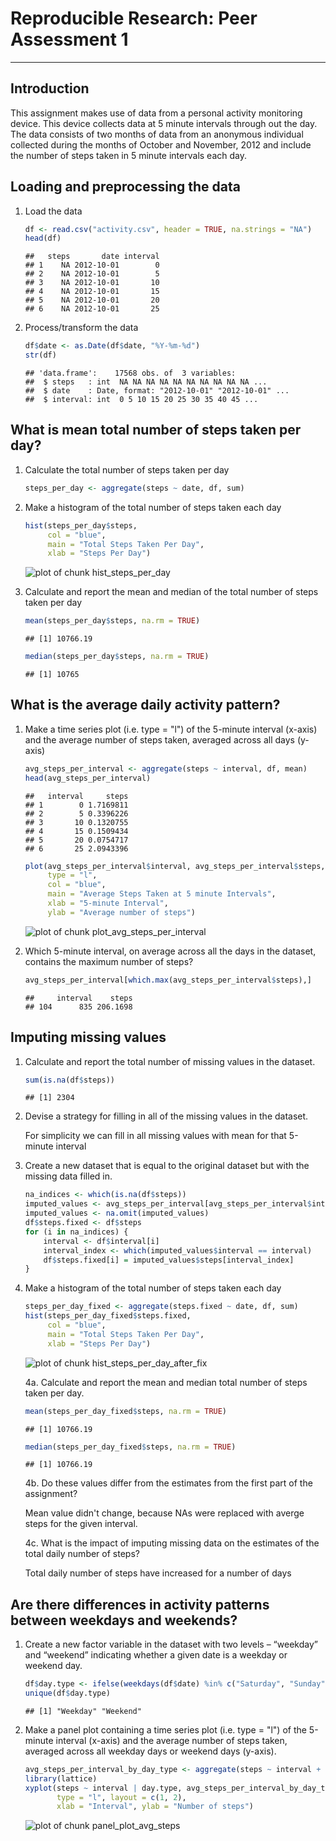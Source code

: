 # Reproducible Research: Peer Assessment 1

--------------------------------------------------------------------------------

## Introduction
This assignment makes use of data from a personal activity monitoring device. This device collects data at 5 minute intervals through out the day. The data consists of two months of data from an anonymous individual collected during the months of October and November, 2012 and include the number of steps taken in 5 minute intervals each day.

## Loading and preprocessing the data
1. Load the data
    
    ```r
    df <- read.csv("activity.csv", header = TRUE, na.strings = "NA")
    head(df)
    ```
    
    ```
    ##   steps       date interval
    ## 1    NA 2012-10-01        0
    ## 2    NA 2012-10-01        5
    ## 3    NA 2012-10-01       10
    ## 4    NA 2012-10-01       15
    ## 5    NA 2012-10-01       20
    ## 6    NA 2012-10-01       25
    ```

2. Process/transform the data
    
    ```r
    df$date <- as.Date(df$date, "%Y-%m-%d")
    str(df)
    ```
    
    ```
    ## 'data.frame':	17568 obs. of  3 variables:
    ##  $ steps   : int  NA NA NA NA NA NA NA NA NA NA ...
    ##  $ date    : Date, format: "2012-10-01" "2012-10-01" ...
    ##  $ interval: int  0 5 10 15 20 25 30 35 40 45 ...
    ```

## What is mean total number of steps taken per day?
1. Calculate the total number of steps taken per day
    
    ```r
    steps_per_day <- aggregate(steps ~ date, df, sum)
    ```

2. Make a histogram of the total number of steps taken each day
    
    ```r
    hist(steps_per_day$steps,
         col = "blue",
         main = "Total Steps Taken Per Day",
         xlab = "Steps Per Day")
    ```
    
    ![plot of chunk hist_steps_per_day](figure/hist_steps_per_day-1.png) 

3. Calculate and report the mean and median of the total number of steps taken per day
    
    ```r
    mean(steps_per_day$steps, na.rm = TRUE)
    ```
    
    ```
    ## [1] 10766.19
    ```
    
    ```r
    median(steps_per_day$steps, na.rm = TRUE)
    ```
    
    ```
    ## [1] 10765
    ```

## What is the average daily activity pattern?
1. Make a time series plot (i.e. type = "l") of the 5-minute interval (x-axis) and the average number of steps taken, averaged across all days (y-axis)
    
    ```r
    avg_steps_per_interval <- aggregate(steps ~ interval, df, mean)
    head(avg_steps_per_interval)
    ```
    
    ```
    ##   interval     steps
    ## 1        0 1.7169811
    ## 2        5 0.3396226
    ## 3       10 0.1320755
    ## 4       15 0.1509434
    ## 5       20 0.0754717
    ## 6       25 2.0943396
    ```
    
    ```r
    plot(avg_steps_per_interval$interval, avg_steps_per_interval$steps,
         type = "l",         
         col = "blue",
         main = "Average Steps Taken at 5 minute Intervals",
         xlab = "5-minute Interval", 
         ylab = "Average number of steps")
    ```
    
    ![plot of chunk plot_avg_steps_per_interval](figure/plot_avg_steps_per_interval-1.png) 

2. Which 5-minute interval, on average across all the days in the dataset, contains the maximum number of steps?
    
    ```r
    avg_steps_per_interval[which.max(avg_steps_per_interval$steps),]
    ```
    
    ```
    ##     interval    steps
    ## 104      835 206.1698
    ```

## Imputing missing values
1. Calculate and report the total number of missing values in the dataset.
    
    ```r
    sum(is.na(df$steps))
    ```
    
    ```
    ## [1] 2304
    ```

2. Devise a strategy for filling in all of the missing values in the dataset.
    
    For simplicity we can fill in all missing values with mean for that 5-minute interval

3. Create a new dataset that is equal to the original dataset but with the missing data filled in.
    
    ```r
    na_indices <- which(is.na(df$steps))
    imputed_values <- avg_steps_per_interval[avg_steps_per_interval$interval == df[na_indices,3],]
    imputed_values <- na.omit(imputed_values)
    df$steps.fixed <- df$steps
    for (i in na_indices) {
        interval <- df$interval[i]
        interval_index <- which(imputed_values$interval == interval)
        df$steps.fixed[i] = imputed_values$steps[interval_index]
    }    
    ```

4. Make a histogram of the total number of steps taken each day
    
    ```r
    steps_per_day_fixed <- aggregate(steps.fixed ~ date, df, sum)
    hist(steps_per_day_fixed$steps.fixed,
         col = "blue",
         main = "Total Steps Taken Per Day",
         xlab = "Steps Per Day")
    ```
    
    ![plot of chunk hist_steps_per_day_after_fix](figure/hist_steps_per_day_after_fix-1.png) 

    4a. Calculate and report the mean and median total number of steps taken per day.
    
    ```r
    mean(steps_per_day_fixed$steps, na.rm = TRUE)
    ```
    
    ```
    ## [1] 10766.19
    ```
    
    ```r
    median(steps_per_day_fixed$steps, na.rm = TRUE)
    ```
    
    ```
    ## [1] 10766.19
    ```
    
    4b. Do these values differ from the estimates from the first part of the assignment?
    
    Mean value didn't change, because NAs were replaced with averge steps for the given interval.
    
    4c. What is the impact of imputing missing data on the estimates of the total daily number of steps?
    
    Total daily number of steps have increased for a number of days 

## Are there differences in activity patterns between weekdays and weekends?

1. Create a new factor variable in the dataset with two levels – “weekday” and “weekend” indicating whether a given date is a weekday or weekend day.
    
    ```r
    df$day.type <- ifelse(weekdays(df$date) %in% c("Saturday", "Sunday"), "Weekend", "Weekday")
    unique(df$day.type)
    ```
    
    ```
    ## [1] "Weekday" "Weekend"
    ```
    
2. Make a panel plot containing a time series plot (i.e. type = "l") of the 5-minute interval (x-axis) and the average number of steps taken, averaged across all weekday days or weekend days (y-axis).
    
    ```r
    avg_steps_per_interval_by_day_type <- aggregate(steps ~ interval + day.type, df, mean)
    library(lattice)
    xyplot(steps ~ interval | day.type, avg_steps_per_interval_by_day_type, 
           type = "l", layout = c(1, 2), 
           xlab = "Interval", ylab = "Number of steps")
    ```
    
    ![plot of chunk panel_plot_avg_steps](figure/panel_plot_avg_steps-1.png) 
